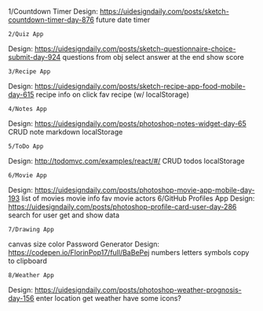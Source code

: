   
  1/Countdown Timer
Design: https://uidesigndaily.com/posts/sketch-countdown-timer-day-876
future date
timer
  
  
    2/Quiz App
Design: https://uidesigndaily.com/posts/sketch-questionnaire-choice-submit-day-924
questions from obj
select answer
at the end show score
   
   
    3/Recipe App
Design: https://uidesigndaily.com/posts/sketch-recipe-app-food-mobile-day-615
recipe info on click
fav recipe (w/ localStorage)
  
  
    4/Notes App
Design: https://uidesigndaily.com/posts/photoshop-notes-widget-day-65
CRUD note
markdown
localStorage
    
    
    5/ToDo App
Design: http://todomvc.com/examples/react/#/
CRUD todos
localStorage
    
    
    6/Movie App
Design: https://uidesigndaily.com/posts/photoshop-movie-app-mobile-day-193
list of movies
movie info
fav movie
actors
    6/GitHub Profiles App
Design: https://uidesigndaily.com/posts/photoshop-profile-card-user-day-286
search for user
get and show data
  
  
    7/Drawing App
canvas
size
color
Password Generator
Design: https://codepen.io/FlorinPop17/full/BaBePej
numbers
letters
symbols
copy to clipboard
    
    
    8/Weather App
Design: https://uidesigndaily.com/posts/photoshop-weather-prognosis-day-156
enter location
get weather
have some icons?